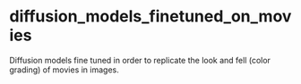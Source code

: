 # diffusion_models_finetuned_on_movies
Diffusion models fine tuned in order to replicate the look and fell (color grading) of movies in images.
